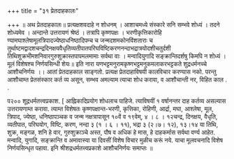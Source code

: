 +++
title = "३१ प्रेतदाहकालः"

+++
॥ अथ प्रेतदाहकालः॥ 
प्रत्यक्षशवदाहे न शोधनम् । आशाचमध्ये संस्कारे सनि सम्भवे शोध्यं । तदने शोध्यमेव । अन्दान्ते उत्तरायणं श्रेष्ठं । तत्रापि कृष्णपक्षः । भरणीकृत्तिकारोहि ण्यामघाश्लेषामूलत्रिपादज्येष्ठाधनिष्ठादिपम्च च जन्मदशमकोनविंशताराः च तुर्थाष्टमद्वादशचन्द्रदिनक्षयवैधृतिव्यतीपातपरिघविष्टिकरणनन्दाभद्रात्रयोदशीचतुर्दशी तिथिशुक्रभीमशनिवारगुरुशुक्रास्तपापमलमामाः सर्वथा वाः । मन्वादियुगादि सङ्क्रान्तिदर्शषु किमपि न शोध्यं । मूलं विशेषश्च निर्णयसिन्धी शेयः॥ इति नारा यणभट्टमनुरामकृष्णभट्टमनुकमलाकरभट्टकते शुद्रधर्मनच्चे आशौचनिर्णयः ।। 
आतां प्रेतदाहकाल साङ्गतो. प्रत्यक्ष प्रेतदाहाविषयी कालविचार करण्यास नको. परन्तु आशौचाम्त प्रेतसंस्कार कर्त व्य असून, सम्भव अमल्याम त्याचा शोध करावा, व आशौचान्ती नर, विहित काल 
. 
. 


प२०० 
शूद्रधर्मतत्त्वप्रकाश. [ आह्निकादिप्रयोग शोधलाच पाहिजे. त्याविषयीं १ वर्षानन्तर दाह कर्तव्य असल्यास उत्तरायणाम्त करावा. त्याम्त विशेषतः कृष्णपक्षान्त-भरणी, कृत्तिका, रोहिणी, आर्द्रा, मघा, आश्लेषा, मूल, त्रिपाद, ज्येष्ठा, धनिष्ठापञ्चक व जन्म नक्षत्रापासून १०वें व १९वेम्, ४ । ८ । १२चन्द्र, दिनक्षय, वैधृति, व्यतीपात, परिघयोग, विष्टि, करण, नन्दा ३ (१ । ६ । ११), भद्रा ३ (२।७। १२), १३।१४ या तिथि, शुक्र, मङ्गळ, शनि हे वार, गुरुशुक्राञ्चे अस्त, पौष व अधिक हे मास, हे दाहकर्मास सर्वथा वर्ण्य आहेत. मन्वादि, युगादि, सङ्क्रान्ति व अमावास्या या दिवसीं विशेष विचार मुळीच करूं नये. याचा मूलवचनादि विशेष निर्णयसिन्धृत पहावा. इनि 
श्रीशद्रधर्मतत्त्वप्रकाशे आशौचनिर्णयः समाप्तः ॥ 
